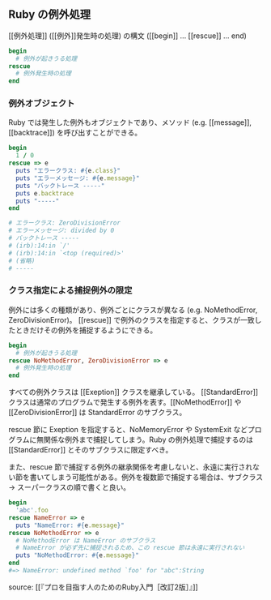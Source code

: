 ## Ruby の例外処理
[[例外処理]] ([[例外]]発生時の処理) の構文 ([[begin]] ... [[rescue]] ... end)

```rb
begin
  # 例外が起きうる処理
rescue
  # 例外発生時の処理
end
```

### 例外オブジェクト
Ruby では発生した例外もオブジェクトであり、メソッド (e.g. [[message]], [[backtrace]]) を呼び出すことができる。

```rb
begin
  1 / 0
rescue => e
  puts "エラークラス: #{e.class}"
  puts "エラーメッセージ: #{e.message}"
  puts "バックトレース -----"
  puts e.backtrace
  puts "-----"
end

# エラークラス: ZeroDivisionError
# エラーメッセージ: divided by 0
# バックトレース -----
# (irb):14:in `/'
# (irb):14:in `<top (required)>'
# (省略)
# -----
```

### クラス指定による捕捉例外の限定
例外には多くの種類があり、例外ごとにクラスが異なる (e.g. NoMethodError, ZeroDivisionError)。
[[rescue]] で例外のクラスを指定すると、クラスが一致したときだけその例外を捕捉するようにできる。

```rb
begin
  # 例外が起きうる処理
rescue NoMethodError, ZeroDivisionError => e
  # 例外発生時の処理
end
```

すべての例外クラスは [[Exeption]] クラスを継承している。
[[StandardError]] クラスは通常のプログラムで発生する例外を表す。[[NoMethodError]] や [[ZeroDivisionError]] は StandardError のサブクラス。

rescue 節に Exeption を指定すると、NoMemoryError や SystemExit などプログラムに無関係な例外まで捕捉してしまう。Ruby の例外処理で捕捉するのは [[StandardError]] とそのサブクラスに限定すべき。

また、rescue 節で捕捉する例外の継承関係を考慮しないと、永遠に実行されない節を書いてしまう可能性がある。例外を複数節で捕捉する場合は、サブクラス → スーパークラスの順で書くと良い。
```rb
begin
  'abc'.foo
rescue NameError => e
  puts "NameError: #{e.message}"
rescue NoMethodError => e
  # NoMethodError は NameError のサブクラス
  # NameError が必ず先に捕捉されるため、この rescue 節は永遠に実行されない
  puts "NoMethodError: #{e.message}"
end
#=> NameError: undefined method `foo' for "abc":String
```

source: [[『プロを目指す人のためのRuby入門［改訂2版］』]]
